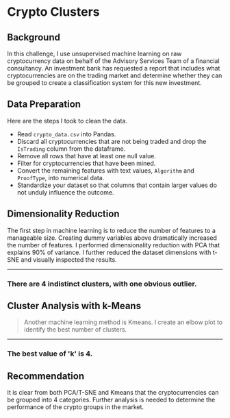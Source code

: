 # Crypto Clusters 

## Background
In this challenge, I use unsupervised machine learning on raw cryptocurrency data on behalf of the Advisory Services Team of a financial consultancy. An investment bank has requested a report that includes what cryptocurrencies are on the trading market and determine whether they can be grouped to create a classification system for this new investment.


## Data Preparation	
Here are the steps I took to clean the data.

* Read `crypto_data.csv` into Pandas. 
* Discard all cryptocurrencies that are not being traded and drop the `IsTrading` column from the dataframe.
* Remove all rows that have at least one null value.
* Filter for cryptocurrencies that have been mined.
* Convert the remaining features with text values, `Algorithm` and `ProofType`, into numerical data.
* Standardize your dataset so that columns that contain larger values do not unduly influence the outcome.

## Dimensionality Reduction

The first step in machine learning is to reduce the number of features to a manageable size. Creating dummy variables above dramatically increased the number of features. I performed dimensionality reduction with PCA that explains 90% of variance.  I further reduced the dataset dimensions with t-SNE and visually inspected the results.

---
### There are 4 indistinct clusters, with one obvious outlier. 

## Cluster Analysis with k-Means
>Another machine learning method is Kmeans.  I create an elbow plot to identify the best number of clusters. 
---
### The best value of 'k' is 4.

## Recommendation
It is clear from both PCA/T-SNE and Kmeans that the cryptocurrencies can be grouped into 4 categories.  Further analysis is needed to determine the performance of the crypto groups in the market.
